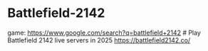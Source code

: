 # Battlefield-2142
game: https://www.google.com/search?q=battlefield+2142 # Play Battlefield 2142 live servers in 2025 https://battlefield2142.co/
